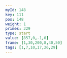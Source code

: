 ```yaml
---
myId: 148
key: 111
pos: 148
weight: 1
primes: 329
type: start
value: [857,0,-1,0]
frame: [1,30,200,8,40,50]
tags: [1,7,10,17,26,29]
---
```

